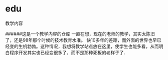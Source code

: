 edu
===

教学内容

######这是一个教学内容的仓库
一直在想，现在的老师的教学，其实太陈旧了，还是98年那个时候的技术教育水准。
快10多年的差距，而外面的世界也早已经变的生机勃勃。这种情况，我想将教学站点放在这里，使学生也能多看，从而明白程序开发其实也已经变很多了，而不是那种死板的老样子了.
